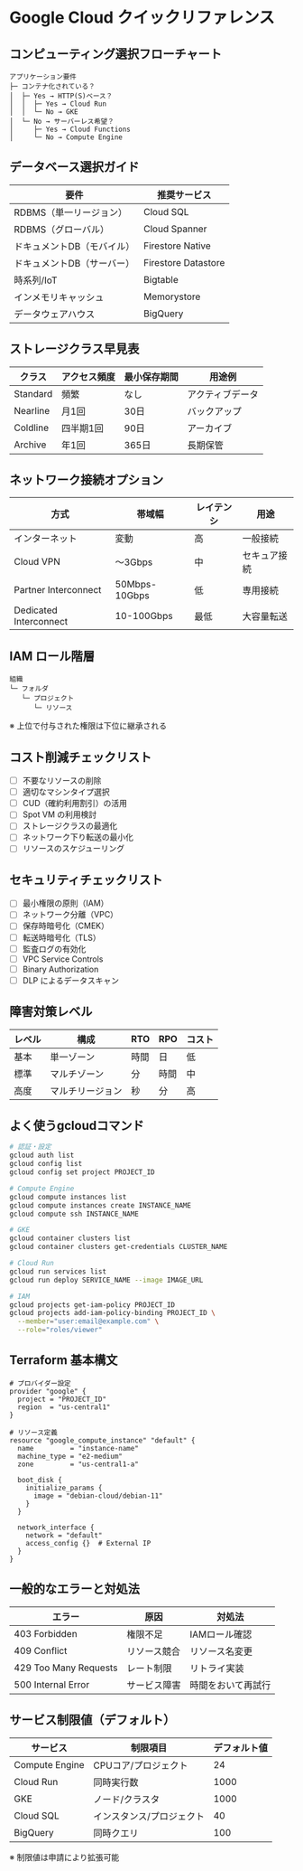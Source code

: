 # Google Cloud クイックリファレンス

## コンピューティング選択フローチャート

```
アプリケーション要件
├─ コンテナ化されている？
│  ├─ Yes → HTTP(S)ベース？
│  │  ├─ Yes → Cloud Run
│  │  └─ No → GKE
│  └─ No → サーバーレス希望？
│     ├─ Yes → Cloud Functions
│     └─ No → Compute Engine
```

## データベース選択ガイド

| 要件 | 推奨サービス |
|------|------------|
| RDBMS（単一リージョン） | Cloud SQL |
| RDBMS（グローバル） | Cloud Spanner |
| ドキュメントDB（モバイル） | Firestore Native |
| ドキュメントDB（サーバー） | Firestore Datastore |
| 時系列/IoT | Bigtable |
| インメモリキャッシュ | Memorystore |
| データウェアハウス | BigQuery |

## ストレージクラス早見表

| クラス | アクセス頻度 | 最小保存期間 | 用途例 |
|--------|------------|------------|--------|
| Standard | 頻繁 | なし | アクティブデータ |
| Nearline | 月1回 | 30日 | バックアップ |
| Coldline | 四半期1回 | 90日 | アーカイブ |
| Archive | 年1回 | 365日 | 長期保管 |

## ネットワーク接続オプション

| 方式 | 帯域幅 | レイテンシ | 用途 |
|------|--------|-----------|------|
| インターネット | 変動 | 高 | 一般接続 |
| Cloud VPN | ～3Gbps | 中 | セキュア接続 |
| Partner Interconnect | 50Mbps-10Gbps | 低 | 専用接続 |
| Dedicated Interconnect | 10-100Gbps | 最低 | 大容量転送 |

## IAM ロール階層

```
組織
└─ フォルダ
   └─ プロジェクト
      └─ リソース
```

※ 上位で付与された権限は下位に継承される

## コスト削減チェックリスト

- [ ] 不要なリソースの削除
- [ ] 適切なマシンタイプ選択
- [ ] CUD（確約利用割引）の活用
- [ ] Spot VM の利用検討
- [ ] ストレージクラスの最適化
- [ ] ネットワーク下り転送の最小化
- [ ] リソースのスケジューリング

## セキュリティチェックリスト

- [ ] 最小権限の原則（IAM）
- [ ] ネットワーク分離（VPC）
- [ ] 保存時暗号化（CMEK）
- [ ] 転送時暗号化（TLS）
- [ ] 監査ログの有効化
- [ ] VPC Service Controls
- [ ] Binary Authorization
- [ ] DLP によるデータスキャン

## 障害対策レベル

| レベル | 構成 | RTO | RPO | コスト |
|--------|------|-----|-----|--------|
| 基本 | 単一ゾーン | 時間 | 日 | 低 |
| 標準 | マルチゾーン | 分 | 時間 | 中 |
| 高度 | マルチリージョン | 秒 | 分 | 高 |

## よく使うgcloudコマンド

```bash
# 認証・設定
gcloud auth list
gcloud config list
gcloud config set project PROJECT_ID

# Compute Engine
gcloud compute instances list
gcloud compute instances create INSTANCE_NAME
gcloud compute ssh INSTANCE_NAME

# GKE
gcloud container clusters list
gcloud container clusters get-credentials CLUSTER_NAME

# Cloud Run
gcloud run services list
gcloud run deploy SERVICE_NAME --image IMAGE_URL

# IAM
gcloud projects get-iam-policy PROJECT_ID
gcloud projects add-iam-policy-binding PROJECT_ID \
  --member="user:email@example.com" \
  --role="roles/viewer"
```

## Terraform 基本構文

```hcl
# プロバイダー設定
provider "google" {
  project = "PROJECT_ID"
  region  = "us-central1"
}

# リソース定義
resource "google_compute_instance" "default" {
  name         = "instance-name"
  machine_type = "e2-medium"
  zone         = "us-central1-a"

  boot_disk {
    initialize_params {
      image = "debian-cloud/debian-11"
    }
  }

  network_interface {
    network = "default"
    access_config {}  # External IP
  }
}
```

## 一般的なエラーと対処法

| エラー | 原因 | 対処法 |
|--------|------|--------|
| 403 Forbidden | 権限不足 | IAMロール確認 |
| 409 Conflict | リソース競合 | リソース名変更 |
| 429 Too Many Requests | レート制限 | リトライ実装 |
| 500 Internal Error | サービス障害 | 時間をおいて再試行 |

## サービス制限値（デフォルト）

| サービス | 制限項目 | デフォルト値 |
|----------|---------|------------|
| Compute Engine | CPUコア/プロジェクト | 24 |
| Cloud Run | 同時実行数 | 1000 |
| GKE | ノード/クラスタ | 1000 |
| Cloud SQL | インスタンス/プロジェクト | 40 |
| BigQuery | 同時クエリ | 100 |

※ 制限値は申請により拡張可能
